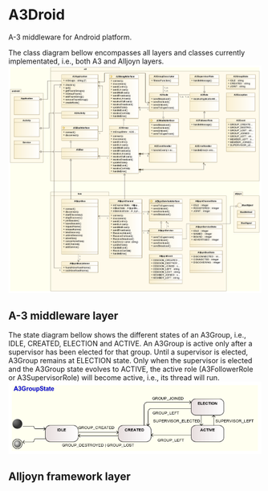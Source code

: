 # A3Droid
A-3 middleware for Android platform.

The class diagram bellow encompasses all layers and classes currently implementated, i.e., both A3 and Alljoyn layers.
![State Machine for A3 Group](https://raw.githubusercontent.com/deib-polimi/A3Droid/master/docs/ClassDiagram.png)

## A-3 middleware layer

The state diagram bellow shows the different states of an A3Group, i.e., IDLE, CREATED, ELECTION and ACTIVE.
An A3Group is active only after a supervisor has been elected for that group. Until a supervisor is elected, A3Group remains at ELECTION state. Only when the supervisor is elected and the A3Group state evolves to ACTIVE, the active role (A3FollowerRole or A3SupervisorRole) will become active, i.e., its thread will run.
![State Machine for A3 Group](https://raw.githubusercontent.com/deib-polimi/A3Droid/master/docs/a3/A3GroupStateMachine.png)

## Alljoyn framework layer
